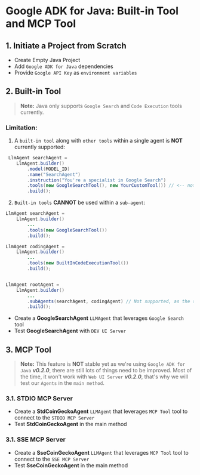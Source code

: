 # Google ADK for Java: Built-in Tool and MCP Tool

## 1. Initiate a Project from Scratch 
* Create Empty Java Project
* Add `Google ADK for Java` dependencies
* Provide `Google API Key` as `environment variables` 

## 2. Built-in Tool
> **Note:** Java only supports `Google Search` and `Code Execution` tools currently.

### Limitation: 
1. A `built-in tool` along with `other tools` within a single agent is **NOT** currently supported:
```java
 LlmAgent searchAgent =
    LlmAgent.builder()
        .model(MODEL_ID)
        .name("SearchAgent")
        .instruction("You're a specialist in Google Search")
        .tools(new GoogleSearchTool(), new YourCustomTool()) // <-- not supported
        .build();
```
2. `Built-in tools` **CANNOT** be used within a `sub-agent`:
```java
LlmAgent searchAgent =
    LlmAgent.builder()
        ...
        .tools(new GoogleSearchTool())
        .build();

LlmAgent codingAgent =
    LlmAgent.builder()
        ...
        .tools(new BuiltInCodeExecutionTool())
        .build();


LlmAgent rootAgent =
    LlmAgent.builder()
        ...
        .subAgents(searchAgent, codingAgent) // Not supported, as the sub agents use built in tools.
        .build();
```

* Create a **GoogleSearchAgent** `LLMAgent` that leverages `Google Search` tool
* Test **GoogleSearchAgent** with `DEV UI Server`

## 3. MCP Tool

> **Note:** This feature is **NOT** stable yet as we're using `Google ADK for Java` **_v0.2.0_**, there are still lots of things need to be improved.
> Most of the time, it won't work with `Web UI Server` **_v0.2.0_**, that's why we will test our `Agents` in the `main method`.

### 3.1. STDIO MCP Server
* Create a **StdCoinGeckoAgent** `LLMAgent` that leverages `MCP Tool` tool to connect to the `STDIO MCP Server`
* Test **StdCoinGeckoAgent** in the main method

### 3.1. SSE MCP Server
* Create a **SseCoinGeckoAgent** `LLMAgent` that leverages `MCP Tool` tool to connect to the `SSE MCP Server`
* Test **SseCoinGeckoAgent** in the main method
